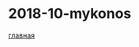# 2018-10-mykonos

<p><a href="https://lia5.github.io/2018-10-mykonos/app/index.html">главная</a></p>